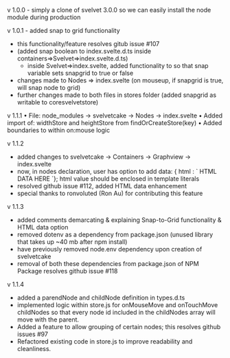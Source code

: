 v 1.0.0 - simply a clone of svelvet 3.0.0 so we can easily install the node module during production 

v 1.0.1 - added snap to grid functionality
- this functionality/feature resolves gitub issue #107
- (added snap boolean to index.svelte.d.ts inside containers=>Svelvet=>index.svelte.d.ts)
    - inside Svelvet=>index.svelte, added functionality to so that snap variable sets snapgrid to true or false
- changes made to Nodes => index.svelte (on mouseup, if snapgrid is true, will snap node to grid)
- further changes made to both files in stores folder (added snapgrid as writable to coresvelvetstore)


v 1.1.1
• File: node_modules -> svelvetcake -> Nodes -> index.svelte
• Added import of: widthStore and heightStore from findOrCreateStore(key)
• Added boundaries to within on:mouse logic

v 1.1.2
- added changes to svelvetcake -> Containers -> Graphview -> index.svelte
- now, in nodes declaration, user has option to add data: { html : \`  HTML DATA HERE `}; html value should be enclosed in template literals
- resolved github issue #112, added HTML data enhancement
- special thanks to ronvoluted (Ron Au) for contributing this feature

v 1.1.3
 - added comments demarcating & explaining Snap-to-Grid functionality & HTML data option
 - removed dotenv as a dependency from package.json (unused library that takes up ~40 mb after npm install)
 - have previously removed node.env dependency upon creation of svelvetcake
 - removal of both these dependencies from package.json of NPM Package resolves github issue #118

v 1.1.4
- added a parendNode and childNode definition in types.d.ts
- implemented logic within store.js for onMouseMove and onTouchMove childNodes so that every node id included in the childNodes array will move with the parent.
- Added a feature to allow grouping of certain nodes; this resolves github issues #97
- Refactored existing code in store.js to improve readability and cleanliness.